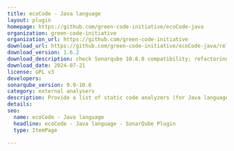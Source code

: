 ```yaml
---
title: ecoCode - Java language
layout: plugin
homepage: https://github.com/green-code-initiative/ecoCode-java
organization: green-code-initiative
organization_url: https://github.com/green-code-initiative
download_url: https://github.com/green-code-initiative/ecoCode-java/releases/download/1.6.2/ecocode-java-plugin-1.6.2.jar
download_version: 1.6.2
download_description: check Sonarqube 10.6.0 compatibility; refactoring docker system; upgrade ecocode-rules-specifications
download_date: 2024-07-21
license: GPL v3
developers: 
sonarqube_version: 9.9-10.6
category: external analysers
description: Provide a list of static code analyzers (for Java language) to highlight code structures that may have a negative ecological impact&#58; energy and resources over-consumption, "fatware", shortening terminals' lifespan, etc.
details: 
seo:
  name: ecoCode - Java language
  headline: ecoCode - Java language - SonarQube Plugin
  type: ItemPage

---
```

